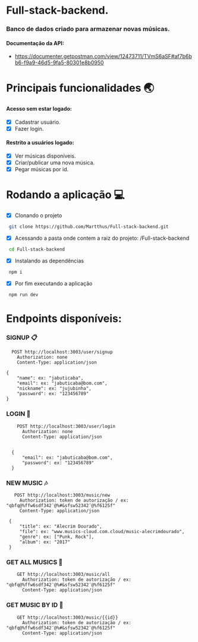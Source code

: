 # Full-stack-backend.

### Banco de dados criado para armazenar novas músicas.

#### Documentação da API: 
- https://documenter.getpostman.com/view/12473711/TVmS6aSF#af7b6bb6-f9a9-46d5-9fa5-80301e8b0950

# Principais funcionalidades :earth_asia:

 #### Acesso sem estar logado:
 - [x] Cadastrar usuário.
 - [x] Fazer login.
 
 #### Restrito a usuários logado:
 
 - [x] Ver músicas disponíveis.
 - [x] Criar/publicar uma nova música.
 - [x] Pegar músicas por id.
 
# Rodando a aplicação :computer:
 - [x] Clonando o projeto 
 ```bash
  git clone https://github.com/Martthus/Full-stack-backend.git 
 ```
 - [x] Acessando a pasta onde contem a raiz do projeto: /Full-stack-backend
 ```bash
  cd Full-stack-backend
 ```
 - [x] Instalando as dependências
 ```bash
  npm i
 ```
 - [x] Por fim executando a aplicação
 ```bash
  npm run dev
 ```
# Endpoints disponíveis:

### SIGNUP :clipboard:
  ```node
    POST http://localhost:3003/user/signup
      Authorization: none
      Content-Type: application/json

  {
	  "name": ex: "jabuticaba",
	  "email": ex: "jabuticaba@bom.com",
	  "nickname": ex: "jujubinha",
	  "password": ex: "123456789"
  }
 ```

### LOGIN :busts_in_silhouette:
```node
    POST http://localhost:3003/user/login
      Authorization: none
      Content-Type: application/json


  {
      "email": ex: "jabuticaba@bom.com",
      "password": ex: "123456789"
  }
 ```

### NEW MUSIC :notes:
 ```node
    POST http://localhost:3003/music/new
      Authorization: token de autorização / ex: "qbfq@%ffw6sdf342¨@%#&sfsw52342¨@%f6125f"
      Content-Type: application/json

  {
	  "title": ex: "Alecrim Dourado",
      "file": ex: "www.musics-cloud.com.cloud/music-alecrimdourado",
      "genre": ex: ["Punk, Rock"],
      "album": ex: "2017"
  }
 ```
 
 ### GET ALL MUSICS :musical_score:
  ```node
      GET http://localhost:3003/music/all
        Authorization: token de autorização / ex: "qbfq@%ffw6sdf342¨@%#&sfsw52342¨@%f6125f"
        Content-Type: application/json
  ```
  
 ### GET MUSIC BY ID :musical_score:
  ```node
      GET http://localhost:3003/music/{{id}}
        Authorization: token de autorização / ex: "qbfq@%ffw6sdf342¨@%#&sfsw52342¨@%f6125f"
        Content-Type: application/json
  ```
